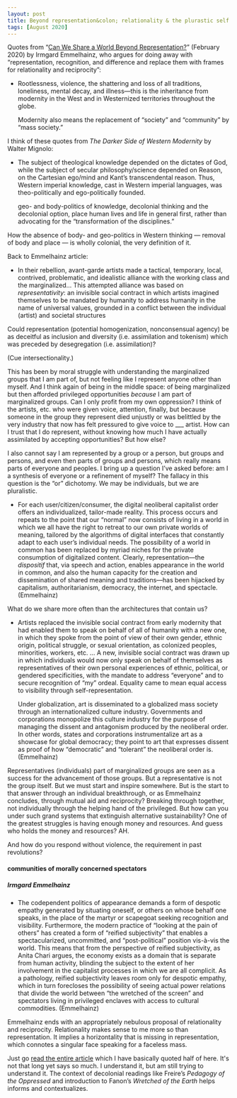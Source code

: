 ```yaml
---
layout: post
title: Beyond representation&colon; relationality & the plurastic self
tags: [August 2020]
---
```


Quotes from “[Can We Share a World Beyond Representation?](https://www.e-flux.com/journal/106/314167/can-we-share-a-world-beyond-representation/)” (February 2020) by Irmgard Emmelhainz, who argues for doing away with “representation, recognition, and difference and replace them with frames for relationality and reciprocity”:

- Rootlessness, violence, the shattering and loss of all traditions, loneliness, mental decay, and illness—this is the inheritance from modernity in the West and in Westernized territories throughout the globe.

  Modernity also means the replacement of “society” and “community” by “mass society.”

I think of these quotes from *The Darker Side of Western Modernity* by Walter Mignolo:

- The subject of theological knowledge depended on the dictates of God, while the subject of secular philosophy/science depended on Reason, on the Cartesian ego/mind and Kant’s transcendental reason. Thus, Western imperial knowledge, cast in Western imperial languages, was theo-politically and ego-politically founded.

  geo- and body-politics of knowledge, decolonial thinking and the decolonial option, place human lives and life in general first, rather than advocating for the “transformation of the disciplines.”

How the absence of body- and geo-politics in Western thinking — removal of body and place — is wholly colonial, the very definition of it.

Back to Emmelhainz article:

- In their rebellion, avant-garde artists made a tactical, temporary, local, contrived, problematic, and idealistic alliance with the working class and the marginalized… This attempted alliance was based on *representativity*: an invisible social contract in which artists imagined themselves to be mandated by humanity to address humanity in the name of universal values, grounded in a conflict between the individual (artist) and societal structures

Could representation (potential homogenization, nonconsensual agency) be as deceitful as inclusion and diversity (i.e. assimilation and tokenism) which was preceded by desegregation (i.e. assimilation)?

(Cue intersectionality.)

This has been by moral struggle with understanding the marginalized groups that I am part of, but not feeling like I represent anyone other than myself. And I think again of being in the middle space: of being marginalized but then afforded privileged opportunities *because* I am part of marginalized groups. Can I only profit from my own oppression? I think of the artists, etc. who were given voice, attention, finally, but because someone in the group they represent died unjustly or was belittled by the very industry that now has felt pressured to give voice to ___ artist. How can I trust that I do represent, without knowing how much I have actually assimilated by accepting opportunities? But how else?

I also cannot say I am represented by a group or a person, but groups and persons, and even then parts of groups and persons, which really means parts of everyone and peoples. I bring up a question I’ve asked before: am I a synthesis of everyone or a refinement of myself? The fallacy in this question is the “or” dichotomy. We may be individuals, but we are pluralistic.

- For each user/citizen/consumer, the digital neoliberal capitalist order offers an individualized, tailor-made reality. This process occurs and repeats to the point that our “normal” now consists of living in a world in which we all have the right to retreat to our own private worlds of meaning, tailored by the algorithms of digital interfaces that constantly adapt to each user’s individual needs. The possibility of a world in common has been replaced by myriad niches for the private consumption of digitalized content. Clearly, representation—the *dispositif* that, via speech and action, enables appearance in the world in common, and also the human capacity for the creation and dissemination of shared meaning and traditions—has been hijacked by capitalism, authoritarianism, democracy, the internet, and spectacle. (Emmelhainz)

What do we share more often than the architectures that contain us?

- Artists replaced the invisible social contract from early modernity that had enabled them to speak on behalf of all of humanity with a new one, in which they spoke from the point of view of their own gender, ethnic origin, political struggle, or sexual orientation, as colonized peoples, minorities, workers, etc. … A new, invisible social contract was drawn up in which individuals would now only speak on behalf of themselves as representatives of their own personal experiences of ethnic, political, or gendered specificities, with the mandate to address “everyone” and to secure recognition of “my” ordeal. Equality came to mean equal access to visibility through self-representation.

  Under globalization, art is disseminated to a globalized mass society through an internationalized culture industry. Governments and corporations monopolize this culture industry for the purpose of managing the dissent and antagonism produced by the neoliberal order. In other words, states and corporations instrumentalize art as a showcase for global democracy; they point to art that expresses dissent as proof of how “democratic” and “tolerant” the neoliberal order is. (Emmelhainz)

Representatives (individuals) part of marginalized groups are seen as a success for the advancement of those groups. But a representative is not the group itself. But we must start and inspire somewhere. But is the start to that answer through an individual breakthrough, or as Emmelhainz concludes, through mutual aid and reciprocity? Breaking through together, not individually through the helping hand of the privileged. But how can you under such grand systems that extinguish alternative sustainability? One of the greatest struggles is having enough money and resources. And guess who holds the money and resources? AH.

And how do you respond without violence, the requirement in past revolutions?

#### communities of morally concerned spectators
##### Irmgard Emmelhainz

- The codependent politics of appearance demands a form of <span class="highlight">despotic empathy</span> generated by situating oneself, or others on whose behalf one speaks, in the place of the martyr or scapegoat seeking recognition and visibility. Furthermore, the modern practice of “looking at the pain of others” has created a form of “reified subjectivity” that enables a spectacularized, uncommitted, and “post-political” position vis-à-vis the world. This means that from the perspective of reified subjectivity, as Anita Chari argues, the economy exists as a domain that is separate from human activity, blinding the subject to the extent of her involvement in the capitalist processes in which we are all complicit. As a pathology, reified subjectivity leaves room only for despotic empathy, which in turn forecloses the possibility of seeing actual power relations that divide the world between “the wretched of the screen” and spectators living in privileged enclaves with access to cultural commodities. (Emmelhainz)

Emmelhainz ends with an appropriately nebulous proposal of relationality and reciprocity. Relationality makes sense to me more so than representation. It implies a horizontality that is missing in representation, which connotes a singular face speaking for a faceless mass.

Just go [read the entire article](https://www.e-flux.com/journal/106/314167/can-we-share-a-world-beyond-representation/) which I have basically quoted half of here. It's not that long yet says so much. I understand it, but am still trying to understand it. The context of decolonial readings like Freire’s *Pedagogy of the Oppressed* and introduction to Fanon’s *Wretched of the Earth* helps informs and contextualizes.
